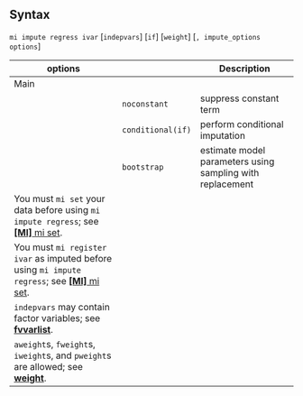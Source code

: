 ## Syntax

`mi impute regress ivar` \[`indepvars`\] \[`if`\] \[`weight`\]
\[`, impute_options options`\]

| options                                                                                                                                                                             |                   | Description                                               |
|-------------------------------------------------------------------------------------------------------------------------------------------------------------------------------------|-------------------|-----------------------------------------------------------|
| Main                                                                                                                                                                                |                   |                                                           |
|                                                                                                                                                                                     | `noconstant`      | suppress constant term                                    |
|                                                                                                                                                                                     | `conditional(if)` | perform conditional imputation                            |
|                                                                                                                                                                                     | `bootstrap`       | estimate model parameters using sampling with replacement |
| You must `mi set` your data before using `mi impute regress`; see [<strong>[MI]</strong> mi set](http://www.stata.com/help.cgi?mi_set).              |                   |                                                           |
| You must `mi register ivar` as imputed before using `mi impute regress`; see [<strong>[MI]</strong> mi set](http://www.stata.com/help.cgi?mi_set). |                   |                                                           |
| `indepvars` may contain factor variables; see [<strong>fvvarlist</strong>](http://www.stata.com/help.cgi?fvvarlist).                                     |                   |                                                           |
| `aweight`s, `fweight`s, `iweight`s, and `pweight`s are allowed; see [<strong>weight</strong>](http://www.stata.com/help.cgi?weight).                     |                   |                                                           |
